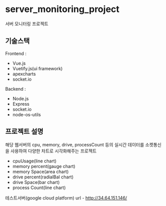 # server_monitoring_project
서버 모니터링 프로젝트

## 기술스택

Frontend :

- Vue.js
- Vuetify.js(ui framework)
- apexcharts
- socket.io

Backend :

- Node.js
- Express
- socket.io
- node-os-utils

## 프로젝트 설명

해당 웹서버의 cpu, memory, drive, processCount 등의 실시간 데이터를 소켓통신을 사용하여 다양한 차트로 시각화해주는 프로젝트

- cpuUsage(line chart)
- memory percent(gauge chart)
- memory Space(area chart)
- drive percent(radialBal chart)
- drive Space(bar chart)
- process Count(line chart)


테스트서버(google cloud platform) url - http://34.64.151.146/